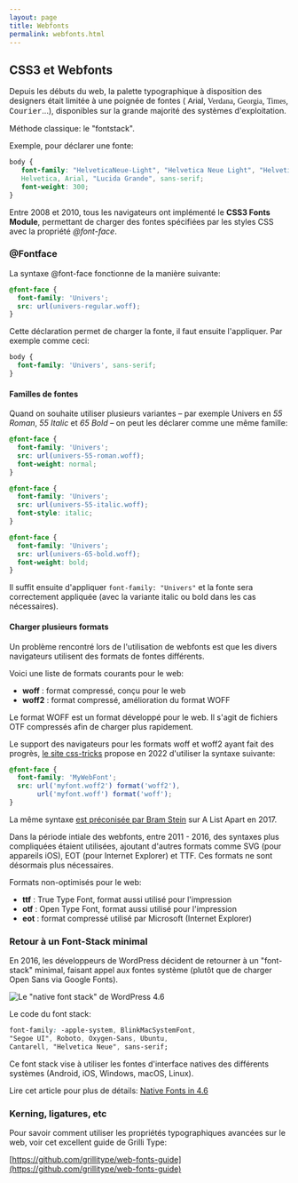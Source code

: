 ```yaml
---
layout: page
title: Webfonts
permalink: webfonts.html
---
```


## CSS3 et Webfonts

Depuis les débuts du web, la palette typographique à disposition des designers était limitée à une poignée de fontes (
<span style="font-family: Arial">Arial</span>, 
<span style="font-family: Verdana">Verdana</span>, 
<span style="font-family: Georgia">Georgia</span>, 
<span style="font-family: Times">Times</span>, 
<span style="font-family: Courier">Courier</span>...), disponibles sur la grande majorité des systèmes d'exploitation.

Méthode classique: le "fontstack". 

Exemple, pour déclarer une fonte: 

```css
body {
   font-family: "HelveticaNeue-Light", "Helvetica Neue Light", "Helvetica Neue", 
   Helvetica, Arial, "Lucida Grande", sans-serif; 
   font-weight: 300;
}
```

Entre 2008 et 2010, tous les navigateurs ont implémenté le **CSS3 Fonts Module**, permettant de charger des fontes spécifiées par les styles CSS avec la propriété *@font-face*.


### @Fontface

La syntaxe @font-face fonctionne de la manière suivante:

```css
@font-face {
  font-family: 'Univers';
  src: url(univers-regular.woff);
}
```

Cette déclaration permet de charger la fonte, il faut ensuite l'appliquer. Par exemple comme ceci:

```css
body {
  font-family: 'Univers', sans-serif;
}
```

#### Familles de fontes

Quand on souhaite utiliser plusieurs variantes – par exemple Univers en *55 Roman*, *55 Italic* et *65 Bold* – on peut les déclarer comme une même famille:

```css
@font-face {
  font-family: 'Univers';
  src: url(univers-55-roman.woff);
  font-weight: normal;
}

@font-face {
  font-family: 'Univers';
  src: url(univers-55-italic.woff);
  font-style: italic;
}

@font-face {
  font-family: 'Univers';
  src: url(univers-65-bold.woff);
  font-weight: bold;
}
```

Il suffit ensuite d'appliquer `font-family: "Univers"` et la fonte sera correctement appliquée (avec la variante italic ou bold dans les cas nécessaires).

#### Charger plusieurs formats

Un problème rencontré lors de l'utilisation de webfonts est que les divers navigateurs utilisent des formats de fontes différents.

Voici une liste de formats courants pour le web:

- **woff** : format compressé, conçu pour le web
- **woff2** : format compressé, amélioration du format WOFF

Le format WOFF est un format développé pour le web. Il s'agit de fichiers OTF compressés afin de charger plus rapidement.

Le support des navigateurs pour les formats woff et woff2 ayant fait des progrès, [le site css-tricks](https://css-tricks.com/snippets/css/using-font-face/) propose en 2022 d'utiliser la syntaxe suivante:

```css
@font-face {
  font-family: 'MyWebFont';
  src: url('myfont.woff2') format('woff2'),
       url('myfont.woff') format('woff');
}
```

La même syntaxe [est préconisée par Bram Stein](http://alistapart.com/article/using-webfonts) sur A List Apart en 2017.

Dans la période intiale des webfonts, entre 2011 - 2016, des syntaxes plus compliquées étaient utilisées, ajoutant d'autres formats comme SVG (pour appareils iOS), EOT (pour Internet Explorer) et TTF. Ces formats ne sont désormais plus nécessaires.

Formats non-optimisés pour le web:
- **ttf** : True Type Font, format aussi utilisé pour l'impression
- **otf** : Open Type Font, format aussi utilisé pour l'impression
- **eot** : format compressé utilisé par Microsoft (Internet Explorer)

### Retour à un Font-Stack minimal

En 2016, les développeurs de WordPress décident de retourner à un "font-stack" minimal, faisant appel aux fontes système (plutôt que de charger Open Sans via Google Fonts). 

![Le "native font stack" de WordPress 4.6](img/wp-native-font-stack.png)

Le code du font stack: 

```css
font-family: -apple-system, BlinkMacSystemFont, 
"Segoe UI", Roboto, Oxygen-Sans, Ubuntu, 
Cantarell, "Helvetica Neue", sans-serif;
```

Ce font stack vise à utiliser les fontes d'interface natives des différents systèmes (Android, iOS, Windows, macOS, Linux).

Lire cet article pour plus de détails: [Native Fonts in 4.6](https://make.wordpress.org/core/2016/07/07/native-fonts-in-4-6/)

### Kerning, ligatures, etc

Pour savoir comment utiliser les propriétés typographiques avancées sur le web, voir cet excellent guide de Grilli Type:

[https://github.com/grillitype/web-fonts-guide](https://github.com/grillitype/web-fonts-guide)

